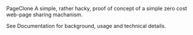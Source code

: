 PageClone
A simple, rather hacky, proof of concept of a simple zero cost web-page sharing machanism.

See Documentation for background, usage and technical details.
